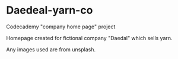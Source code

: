 # Daedeal-yarn-co
Codecademy "company home page" project


Homepage created for fictional company "Daedal" which sells yarn.

Any images used are from unsplash. 
